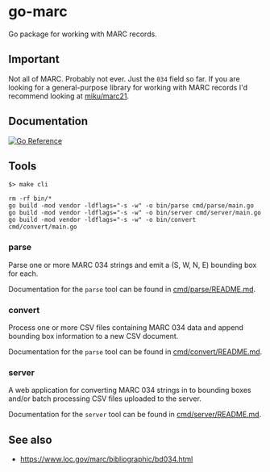 # go-marc

Go package for working with MARC records.

## Important

Not all of MARC. Probably not ever. Just the `034` field so far. If you are looking for a general-purpose library for working with MARC records I'd recommend looking at [miku/marc21](https://github.com/miku/marc21).

## Documentation

[![Go Reference](https://pkg.go.dev/badge/github.com/aaronland/go-marc.svg)](https://pkg.go.dev/github.com/aaronland/go-marc)

## Tools

```
$> make cli

rm -rf bin/*
go build -mod vendor -ldflags="-s -w" -o bin/parse cmd/parse/main.go
go build -mod vendor -ldflags="-s -w" -o bin/server cmd/server/main.go
go build -mod vendor -ldflags="-s -w" -o bin/convert cmd/convert/main.go
```

### parse

Parse one or more MARC 034 strings and emit a (S, W, N, E) bounding box for each.

Documentation for the `parse` tool can be found in [cmd/parse/README.md](cmd/parse/README.md).

### convert

Process one or more CSV files containing MARC 034 data and append bounding box information to a new CSV document.

Documentation for the `parse` tool can be found in [cmd/convert/README.md](cmd/convert/README.md).

### server

A web application for converting MARC 034 strings in to bounding boxes and/or batch processing CSV files uploaded to the server.

Documentation for the `server` tool can be found in [cmd/server/README.md](cmd/convert/README.md).

## See also

* https://www.loc.gov/marc/bibliographic/bd034.html
